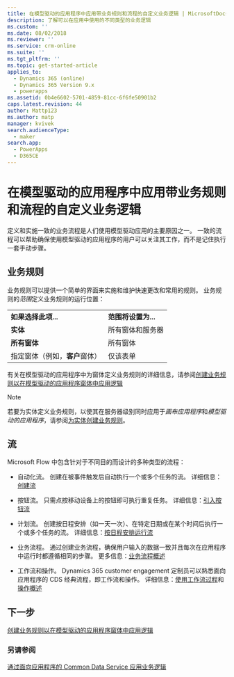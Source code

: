 ```yaml
---
title: 在模型驱动的应用程序中应用带业务规则和流程的自定义业务逻辑 | MicrosoftDocs
description: 了解可以在应用中使用的不同类型的业务逻辑
ms.custom: ''
ms.date: 08/02/2018
ms.reviewer: ''
ms.service: crm-online
ms.suite: ''
ms.tgt_pltfrm: ''
ms.topic: get-started-article
applies_to:
  - Dynamics 365 (online)
  - Dynamics 365 Version 9.x
  - powerapps
ms.assetid: 0b4e6602-5701-4859-81cc-6f6fe50901b2
caps.latest.revision: 44
author: Mattp123
ms.author: matp
manager: kvivek
search.audienceType:
  - maker
search.app:
  - PowerApps
  - D365CE
---
```

# <a name="apply-custom-business-logic-with-business-rules-and-flows-in-model-driven-apps"></a>在模型驱动的应用程序中应用带业务规则和流程的自定义业务逻辑

定义和实施一致的业务流程是人们使用模型驱动应用的主要原因之一。 一致的流程可以帮助确保使用模型驱动的应用程序的用户可以关注其工作，而不是记住执行一套手动步骤。 

## <a name="business-rules"></a>业务规则

业务规则可以提供一个简单的界面来实施和维护快速更改和常用的规则。 业务规则的*范围*定义业务规则的运行位置：

|||  
|-|-|  
|**如果选择此项...**|**范围将设置为...**|  
|**实体**|所有窗体和服务器|  
|**所有窗体**|所有窗体|  
|指定窗体（例如，**客户**窗体）|仅该表单| 

有关在模型驱动的应用程序中为窗体定义业务规则的详细信息，请参阅[创建业务规则以在模型驱动的应用程序窗体中应用逻辑](create-business-rules-recommendations-apply-logic-form.md)

> [!NOTE]
> 若要为实体定义业务规则，以使其在服务器级别同时应用于*画布应用程序*和*模型驱动的应用程序*，请参阅[为实体创建业务规则](/powerapps/maker/common-data-service/data-platform-create-business-rule)。

## <a name="flows"></a>流  
  
Microsoft Flow 中包含针对于不同目的而设计的多种类型的流程：  

-   自动化流。 创建在被事件触发后自动执行一个或多个任务的流。 详细信息：[创建流](/flow/get-started-logic-flow)
    
-   按钮流。 只需点按移动设备上的按钮即可执行重复任务。 详细信息：[引入按钮流](/flow/introduction-to-button-flows)
  
-   计划流。 创建按日程安排（如一天一次）、在特定日期或在某个时间后执行一个或多个任务的流。 详细信息：[按日程安排运行流](/flow/run-scheduled-tasks)
  
-   业务流程。  通过创建业务流程，确保用户输入的数据一致并且每次在应用程序中运行时都遵循相同的步骤。 更多信息：[业务流程概述](/flow/business-process-flows-overview)

-   工作流和操作。 Dynamics 365 customer engagement 定制员可以熟悉面向应用程序的 CDS 经典流程，即工作流和操作。 详细信息：[使用工作流过程](/flow/workflow-processes)和[操作概述](/flow/actions)
  
## <a name="next-step"></a>下一步

[创建业务规则以在模型驱动的应用程序窗体中应用逻辑](create-business-rules-recommendations-apply-logic-form.md)

### <a name="see-also"></a>另请参阅

[通过面向应用程序的 Common Data Service 应用业务逻辑](../common-data-service/cds-processes.md)